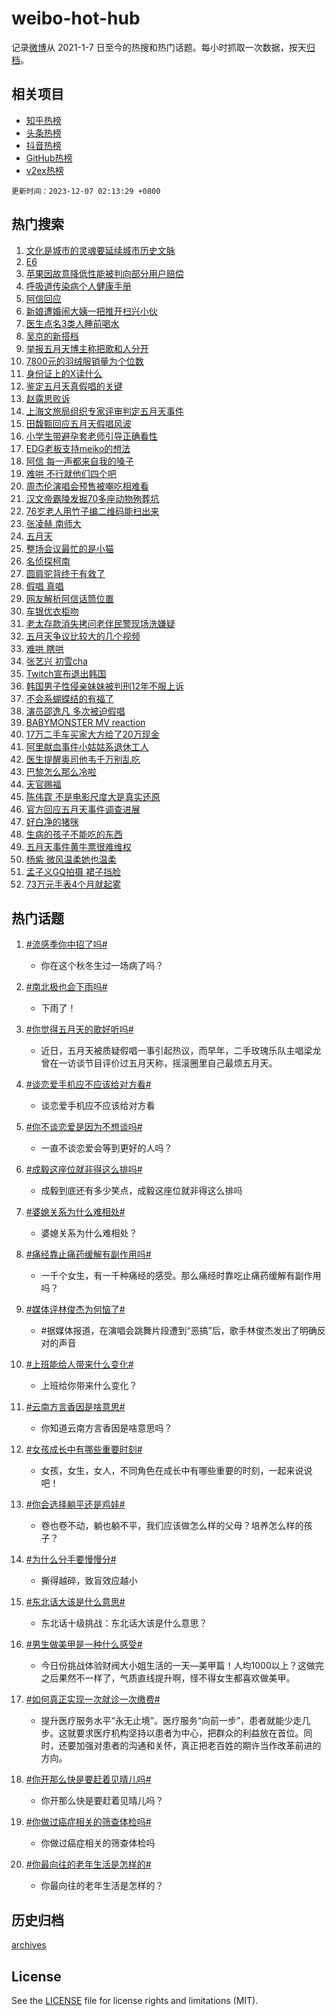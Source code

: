 # weibo-hot-hub

记录[微博](https://www.weibo.com)从 2021-1-7 日至今的热搜和热门话题。每小时抓取一次数据，按天[归档](archives)。

## 相关项目

- [知乎热榜](https://github.com/lonnyzhang423/zhihu-hot-hub)
- [头条热榜](https://github.com/lonnyzhang423/toutiao-hot-hub)
- [抖音热榜](https://github.com/lonnyzhang423/douyin-hot-hub)
- [GitHub热榜](https://github.com/lonnyzhang423/github-hot-hub)
- [v2ex热榜](https://github.com/lonnyzhang423/v2ex-hot-hub)


`更新时间：2023-12-07 02:13:29 +0800`

## 热门搜索

1. [文化是城市的灵魂要延续城市历史文脉](https://m.weibo.cn/search?containerid=100103type%3D1%26t%3D10%26q%3D%23%E6%96%87%E5%8C%96%E6%98%AF%E5%9F%8E%E5%B8%82%E7%9A%84%E7%81%B5%E9%AD%82%E8%A6%81%E5%BB%B6%E7%BB%AD%E5%9F%8E%E5%B8%82%E5%8E%86%E5%8F%B2%E6%96%87%E8%84%89%23&stream_entry_id=51&isnewpage=1&extparam=seat%3D1%26q%3D%2523%25E6%2596%2587%25E5%258C%2596%25E6%2598%25AF%25E5%259F%258E%25E5%25B8%2582%25E7%259A%2584%25E7%2581%25B5%25E9%25AD%2582%25E8%25A6%2581%25E5%25BB%25B6%25E7%25BB%25AD%25E5%259F%258E%25E5%25B8%2582%25E5%258E%2586%25E5%258F%25B2%25E6%2596%2587%25E8%2584%2589%2523%26cate%3D10103%26stream_entry_id%3D51%26dgr%3D0%26filter_type%3Drealtimehot%26pos%3D0%26c_type%3D51%26display_time%3D1701886408%26pre_seqid%3D170188640829207367145)
1. [E6](https://m.weibo.cn/search?containerid=100103type%3D1%26t%3D10%26q%3DE6&stream_entry_id=31&isnewpage=1&extparam=seat%3D1%26cate%3D5001%26stream_entry_id%3D31%26pos%3D0%26lcate%3D5001%26band_rank%3D1%26q%3DE6%26flag%3D16%26dgr%3D0%26filter_type%3Drealtimehot%26realpos%3D1%26c_type%3D31%26display_time%3D1701886408%26pre_seqid%3D170188640829207367145)
1. [苹果因故意降低性能被判向部分用户赔偿](https://m.weibo.cn/search?containerid=100103type%3D1%26t%3D10%26q%3D%23%E8%8B%B9%E6%9E%9C%E5%9B%A0%E6%95%85%E6%84%8F%E9%99%8D%E4%BD%8E%E6%80%A7%E8%83%BD%E8%A2%AB%E5%88%A4%E5%90%91%E9%83%A8%E5%88%86%E7%94%A8%E6%88%B7%E8%B5%94%E5%81%BF%23&stream_entry_id=31&isnewpage=1&extparam=seat%3D1%26cate%3D5001%26stream_entry_id%3D31%26pos%3D1%26lcate%3D5001%26band_rank%3D2%26q%3D%2523%25E8%258B%25B9%25E6%259E%259C%25E5%259B%25A0%25E6%2595%2585%25E6%2584%258F%25E9%2599%258D%25E4%25BD%258E%25E6%2580%25A7%25E8%2583%25BD%25E8%25A2%25AB%25E5%2588%25A4%25E5%2590%2591%25E9%2583%25A8%25E5%2588%2586%25E7%2594%25A8%25E6%2588%25B7%25E8%25B5%2594%25E5%2581%25BF%2523%26flag%3D2%26dgr%3D0%26filter_type%3Drealtimehot%26realpos%3D2%26c_type%3D31%26display_time%3D1701886408%26pre_seqid%3D170188640829207367145)
1. [呼吸道传染病个人健康手册](https://m.weibo.cn/search?containerid=100103type%3D1%26t%3D10%26q%3D%23%E5%91%BC%E5%90%B8%E9%81%93%E4%BC%A0%E6%9F%93%E7%97%85%E4%B8%AA%E4%BA%BA%E5%81%A5%E5%BA%B7%E6%89%8B%E5%86%8C%23&stream_entry_id=31&isnewpage=1&extparam=seat%3D1%26cate%3D5001%26stream_entry_id%3D31%26pos%3D2%26lcate%3D5001%26band_rank%3D3%26q%3D%2523%25E5%2591%25BC%25E5%2590%25B8%25E9%2581%2593%25E4%25BC%25A0%25E6%259F%2593%25E7%2597%2585%25E4%25B8%25AA%25E4%25BA%25BA%25E5%2581%25A5%25E5%25BA%25B7%25E6%2589%258B%25E5%2586%258C%2523%26flag%3D0%26dgr%3D0%26filter_type%3Drealtimehot%26realpos%3D3%26c_type%3D31%26display_time%3D1701886408%26pre_seqid%3D170188640829207367145)
1. [阿信回应](https://m.weibo.cn/search?containerid=100103type%3D1%26t%3D10%26q%3D%E9%98%BF%E4%BF%A1%E5%9B%9E%E5%BA%94&stream_entry_id=31&isnewpage=1&extparam=seat%3D1%26cate%3D5001%26stream_entry_id%3D31%26pos%3D3%26lcate%3D5001%26band_rank%3D4%26q%3D%25E9%2598%25BF%25E4%25BF%25A1%25E5%259B%259E%25E5%25BA%2594%26flag%3D16%26dgr%3D0%26filter_type%3Drealtimehot%26realpos%3D4%26c_type%3D31%26display_time%3D1701886408%26pre_seqid%3D170188640829207367145)
1. [新娘遭婚闹大姨一把推开扫兴小伙](https://m.weibo.cn/search?containerid=100103type%3D1%26t%3D10%26q%3D%23%E6%96%B0%E5%A8%98%E9%81%AD%E5%A9%9A%E9%97%B9%E5%A4%A7%E5%A7%A8%E4%B8%80%E6%8A%8A%E6%8E%A8%E5%BC%80%E6%89%AB%E5%85%B4%E5%B0%8F%E4%BC%99%23&stream_entry_id=31&isnewpage=1&extparam=seat%3D1%26cate%3D5001%26stream_entry_id%3D31%26pos%3D4%26lcate%3D5001%26band_rank%3D5%26q%3D%2523%25E6%2596%25B0%25E5%25A8%2598%25E9%2581%25AD%25E5%25A9%259A%25E9%2597%25B9%25E5%25A4%25A7%25E5%25A7%25A8%25E4%25B8%2580%25E6%258A%258A%25E6%258E%25A8%25E5%25BC%2580%25E6%2589%25AB%25E5%2585%25B4%25E5%25B0%258F%25E4%25BC%2599%2523%26flag%3D2%26dgr%3D0%26filter_type%3Drealtimehot%26realpos%3D5%26c_type%3D31%26display_time%3D1701886408%26pre_seqid%3D170188640829207367145)
1. [医生点名3类人睡前喝水](https://m.weibo.cn/search?containerid=100103type%3D1%26t%3D10%26q%3D%23%E5%8C%BB%E7%94%9F%E7%82%B9%E5%90%8D3%E7%B1%BB%E4%BA%BA%E7%9D%A1%E5%89%8D%E5%96%9D%E6%B0%B4%23&stream_entry_id=31&isnewpage=1&extparam=seat%3D1%26cate%3D5001%26stream_entry_id%3D31%26pos%3D5%26lcate%3D5001%26band_rank%3D6%26q%3D%2523%25E5%258C%25BB%25E7%2594%259F%25E7%2582%25B9%25E5%2590%258D3%25E7%25B1%25BB%25E4%25BA%25BA%25E7%259D%25A1%25E5%2589%258D%25E5%2596%259D%25E6%25B0%25B4%2523%26flag%3D2%26dgr%3D0%26filter_type%3Drealtimehot%26realpos%3D6%26c_type%3D31%26display_time%3D1701886408%26pre_seqid%3D170188640829207367145)
1. [吴京的新搭档](https://m.weibo.cn/search?containerid=100103type%3D1%26t%3D10%26q%3D%23%E5%90%B4%E4%BA%AC%E7%9A%84%E6%96%B0%E6%90%AD%E6%A1%A3%23&stream_entry_id=31&isnewpage=1&extparam=seat%3D1%26cate%3D5001%26stream_entry_id%3D31%26lcate%3D5001%26pos%3D6%26filter_type%3Drealtimehot%26topic_ad%3D1%26q%3D%2523%25E5%2590%25B4%25E4%25BA%25AC%25E7%259A%2584%25E6%2596%25B0%25E6%2590%25AD%25E6%25A1%25A3%2523%26adid%3D213522%26dgr%3D0%26is_ad_pos%3D1%26band_rank%3D7%26c_type%3D31%26display_time%3D1701886408%26pre_seqid%3D170188640829207367145)
1. [举报五月天博主称把歌和人分开](https://m.weibo.cn/search?containerid=100103type%3D1%26t%3D10%26q%3D%23%E4%B8%BE%E6%8A%A5%E4%BA%94%E6%9C%88%E5%A4%A9%E5%8D%9A%E4%B8%BB%E7%A7%B0%E6%8A%8A%E6%AD%8C%E5%92%8C%E4%BA%BA%E5%88%86%E5%BC%80%23&stream_entry_id=31&isnewpage=1&extparam=seat%3D1%26cate%3D5001%26stream_entry_id%3D31%26pos%3D7%26lcate%3D5001%26band_rank%3D7%26q%3D%2523%25E4%25B8%25BE%25E6%258A%25A5%25E4%25BA%2594%25E6%259C%2588%25E5%25A4%25A9%25E5%258D%259A%25E4%25B8%25BB%25E7%25A7%25B0%25E6%258A%258A%25E6%25AD%258C%25E5%2592%258C%25E4%25BA%25BA%25E5%2588%2586%25E5%25BC%2580%2523%26flag%3D2%26dgr%3D0%26filter_type%3Drealtimehot%26realpos%3D7%26c_type%3D31%26display_time%3D1701886408%26pre_seqid%3D170188640829207367145)
1. [7800元的羽绒服销量为个位数](https://m.weibo.cn/search?containerid=100103type%3D1%26t%3D10%26q%3D%237800%E5%85%83%E7%9A%84%E7%BE%BD%E7%BB%92%E6%9C%8D%E9%94%80%E9%87%8F%E4%B8%BA%E4%B8%AA%E4%BD%8D%E6%95%B0%23&stream_entry_id=31&isnewpage=1&extparam=seat%3D1%26cate%3D5001%26stream_entry_id%3D31%26pos%3D8%26lcate%3D5001%26band_rank%3D8%26q%3D%25237800%25E5%2585%2583%25E7%259A%2584%25E7%25BE%25BD%25E7%25BB%2592%25E6%259C%258D%25E9%2594%2580%25E9%2587%258F%25E4%25B8%25BA%25E4%25B8%25AA%25E4%25BD%258D%25E6%2595%25B0%2523%26flag%3D2%26dgr%3D0%26filter_type%3Drealtimehot%26realpos%3D8%26c_type%3D31%26display_time%3D1701886408%26pre_seqid%3D170188640829207367145)
1. [身份证上的X读什么](https://m.weibo.cn/search?containerid=100103type%3D1%26t%3D10%26q%3D%23%E8%BA%AB%E4%BB%BD%E8%AF%81%E4%B8%8A%E7%9A%84X%E8%AF%BB%E4%BB%80%E4%B9%88%23&stream_entry_id=31&isnewpage=1&extparam=seat%3D1%26cate%3D5001%26stream_entry_id%3D31%26pos%3D9%26lcate%3D5001%26band_rank%3D9%26q%3D%2523%25E8%25BA%25AB%25E4%25BB%25BD%25E8%25AF%2581%25E4%25B8%258A%25E7%259A%2584X%25E8%25AF%25BB%25E4%25BB%2580%25E4%25B9%2588%2523%26flag%3D0%26dgr%3D0%26filter_type%3Drealtimehot%26realpos%3D9%26c_type%3D31%26display_time%3D1701886408%26pre_seqid%3D170188640829207367145)
1. [鉴定五月天真假唱的关键](https://m.weibo.cn/search?containerid=100103type%3D1%26t%3D10%26q%3D%23%E9%89%B4%E5%AE%9A%E4%BA%94%E6%9C%88%E5%A4%A9%E7%9C%9F%E5%81%87%E5%94%B1%E7%9A%84%E5%85%B3%E9%94%AE%23&stream_entry_id=31&isnewpage=1&extparam=seat%3D1%26cate%3D5001%26stream_entry_id%3D31%26pos%3D10%26lcate%3D5001%26band_rank%3D10%26q%3D%2523%25E9%2589%25B4%25E5%25AE%259A%25E4%25BA%2594%25E6%259C%2588%25E5%25A4%25A9%25E7%259C%259F%25E5%2581%2587%25E5%2594%25B1%25E7%259A%2584%25E5%2585%25B3%25E9%2594%25AE%2523%26flag%3D2%26dgr%3D0%26filter_type%3Drealtimehot%26realpos%3D10%26c_type%3D31%26display_time%3D1701886408%26pre_seqid%3D170188640829207367145)
1. [赵露思败诉](https://m.weibo.cn/search?containerid=100103type%3D1%26t%3D10%26q%3D%23%E8%B5%B5%E9%9C%B2%E6%80%9D%E8%B4%A5%E8%AF%89%23&stream_entry_id=31&isnewpage=1&extparam=seat%3D1%26cate%3D5001%26stream_entry_id%3D31%26pos%3D11%26lcate%3D5001%26band_rank%3D11%26q%3D%2523%25E8%25B5%25B5%25E9%259C%25B2%25E6%2580%259D%25E8%25B4%25A5%25E8%25AF%2589%2523%26flag%3D2%26dgr%3D0%26filter_type%3Drealtimehot%26realpos%3D11%26c_type%3D31%26display_time%3D1701886408%26pre_seqid%3D170188640829207367145)
1. [上海文旅局组织专家评审判定五月天事件](https://m.weibo.cn/search?containerid=100103type%3D1%26t%3D10%26q%3D%23%E4%B8%8A%E6%B5%B7%E6%96%87%E6%97%85%E5%B1%80%E7%BB%84%E7%BB%87%E4%B8%93%E5%AE%B6%E8%AF%84%E5%AE%A1%E5%88%A4%E5%AE%9A%E4%BA%94%E6%9C%88%E5%A4%A9%E4%BA%8B%E4%BB%B6%23&stream_entry_id=31&isnewpage=1&extparam=seat%3D1%26cate%3D5001%26stream_entry_id%3D31%26pos%3D12%26lcate%3D5001%26band_rank%3D12%26q%3D%2523%25E4%25B8%258A%25E6%25B5%25B7%25E6%2596%2587%25E6%2597%2585%25E5%25B1%2580%25E7%25BB%2584%25E7%25BB%2587%25E4%25B8%2593%25E5%25AE%25B6%25E8%25AF%2584%25E5%25AE%25A1%25E5%2588%25A4%25E5%25AE%259A%25E4%25BA%2594%25E6%259C%2588%25E5%25A4%25A9%25E4%25BA%258B%25E4%25BB%25B6%2523%26flag%3D0%26dgr%3D0%26filter_type%3Drealtimehot%26realpos%3D12%26c_type%3D31%26display_time%3D1701886408%26pre_seqid%3D170188640829207367145)
1. [田馥甄回应五月天假唱风波](https://m.weibo.cn/search?containerid=100103type%3D1%26t%3D10%26q%3D%23%E7%94%B0%E9%A6%A5%E7%94%84%E5%9B%9E%E5%BA%94%E4%BA%94%E6%9C%88%E5%A4%A9%E5%81%87%E5%94%B1%E9%A3%8E%E6%B3%A2%23&stream_entry_id=31&isnewpage=1&extparam=seat%3D1%26cate%3D5001%26stream_entry_id%3D31%26pos%3D13%26lcate%3D5001%26band_rank%3D13%26q%3D%2523%25E7%2594%25B0%25E9%25A6%25A5%25E7%2594%2584%25E5%259B%259E%25E5%25BA%2594%25E4%25BA%2594%25E6%259C%2588%25E5%25A4%25A9%25E5%2581%2587%25E5%2594%25B1%25E9%25A3%258E%25E6%25B3%25A2%2523%26flag%3D2%26dgr%3D0%26filter_type%3Drealtimehot%26realpos%3D13%26c_type%3D31%26display_time%3D1701886408%26pre_seqid%3D170188640829207367145)
1. [小学生带避孕套老师引导正确看性](https://m.weibo.cn/search?containerid=100103type%3D1%26t%3D10%26q%3D%23%E5%B0%8F%E5%AD%A6%E7%94%9F%E5%B8%A6%E9%81%BF%E5%AD%95%E5%A5%97%E8%80%81%E5%B8%88%E5%BC%95%E5%AF%BC%E6%AD%A3%E7%A1%AE%E7%9C%8B%E6%80%A7%23&stream_entry_id=31&isnewpage=1&extparam=seat%3D1%26cate%3D5001%26stream_entry_id%3D31%26pos%3D14%26lcate%3D5001%26band_rank%3D14%26q%3D%2523%25E5%25B0%258F%25E5%25AD%25A6%25E7%2594%259F%25E5%25B8%25A6%25E9%2581%25BF%25E5%25AD%2595%25E5%25A5%2597%25E8%2580%2581%25E5%25B8%2588%25E5%25BC%2595%25E5%25AF%25BC%25E6%25AD%25A3%25E7%25A1%25AE%25E7%259C%258B%25E6%2580%25A7%2523%26flag%3D2%26dgr%3D0%26filter_type%3Drealtimehot%26realpos%3D14%26c_type%3D31%26display_time%3D1701886408%26pre_seqid%3D170188640829207367145)
1. [EDG老板支持meiko的想法](https://m.weibo.cn/search?containerid=100103type%3D1%26t%3D10%26q%3D%23EDG%E8%80%81%E6%9D%BF%E6%94%AF%E6%8C%81meiko%E7%9A%84%E6%83%B3%E6%B3%95%23&stream_entry_id=31&isnewpage=1&extparam=seat%3D1%26cate%3D5001%26stream_entry_id%3D31%26pos%3D15%26lcate%3D5001%26band_rank%3D15%26q%3D%2523EDG%25E8%2580%2581%25E6%259D%25BF%25E6%2594%25AF%25E6%258C%2581meiko%25E7%259A%2584%25E6%2583%25B3%25E6%25B3%2595%2523%26flag%3D0%26dgr%3D0%26filter_type%3Drealtimehot%26realpos%3D15%26c_type%3D31%26display_time%3D1701886408%26pre_seqid%3D170188640829207367145)
1. [阿信 每一声都来自我的嗓子](https://m.weibo.cn/search?containerid=100103type%3D1%26t%3D10%26q%3D%E9%98%BF%E4%BF%A1+%E6%AF%8F%E4%B8%80%E5%A3%B0%E9%83%BD%E6%9D%A5%E8%87%AA%E6%88%91%E7%9A%84%E5%97%93%E5%AD%90&stream_entry_id=31&isnewpage=1&extparam=seat%3D1%26cate%3D5001%26stream_entry_id%3D31%26pos%3D16%26lcate%3D5001%26band_rank%3D16%26q%3D%25E9%2598%25BF%25E4%25BF%25A1%2520%25E6%25AF%258F%25E4%25B8%2580%25E5%25A3%25B0%25E9%2583%25BD%25E6%259D%25A5%25E8%2587%25AA%25E6%2588%2591%25E7%259A%2584%25E5%2597%2593%25E5%25AD%2590%26flag%3D0%26dgr%3D0%26filter_type%3Drealtimehot%26realpos%3D16%26c_type%3D31%26display_time%3D1701886408%26pre_seqid%3D170188640829207367145)
1. [难哄 不行就他们四个吧](https://m.weibo.cn/search?containerid=100103type%3D1%26t%3D10%26q%3D%E9%9A%BE%E5%93%84+%E4%B8%8D%E8%A1%8C%E5%B0%B1%E4%BB%96%E4%BB%AC%E5%9B%9B%E4%B8%AA%E5%90%A7&stream_entry_id=31&isnewpage=1&extparam=seat%3D1%26cate%3D5001%26stream_entry_id%3D31%26pos%3D17%26lcate%3D5001%26band_rank%3D17%26q%3D%25E9%259A%25BE%25E5%2593%2584%2520%25E4%25B8%258D%25E8%25A1%258C%25E5%25B0%25B1%25E4%25BB%2596%25E4%25BB%25AC%25E5%259B%259B%25E4%25B8%25AA%25E5%2590%25A7%26flag%3D2%26dgr%3D0%26filter_type%3Drealtimehot%26realpos%3D17%26c_type%3D31%26display_time%3D1701886408%26pre_seqid%3D170188640829207367145)
1. [周杰伦演唱会预售被嘲吃相难看](https://m.weibo.cn/search?containerid=100103type%3D1%26t%3D10%26q%3D%23%E5%91%A8%E6%9D%B0%E4%BC%A6%E6%BC%94%E5%94%B1%E4%BC%9A%E9%A2%84%E5%94%AE%E8%A2%AB%E5%98%B2%E5%90%83%E7%9B%B8%E9%9A%BE%E7%9C%8B%23&stream_entry_id=31&isnewpage=1&extparam=seat%3D1%26cate%3D5001%26stream_entry_id%3D31%26pos%3D18%26lcate%3D5001%26band_rank%3D18%26q%3D%2523%25E5%2591%25A8%25E6%259D%25B0%25E4%25BC%25A6%25E6%25BC%2594%25E5%2594%25B1%25E4%25BC%259A%25E9%25A2%2584%25E5%2594%25AE%25E8%25A2%25AB%25E5%2598%25B2%25E5%2590%2583%25E7%259B%25B8%25E9%259A%25BE%25E7%259C%258B%2523%26flag%3D2%26dgr%3D0%26filter_type%3Drealtimehot%26realpos%3D18%26c_type%3D31%26display_time%3D1701886408%26pre_seqid%3D170188640829207367145)
1. [汉文帝霸陵发掘70多座动物殉葬坑](https://m.weibo.cn/search?containerid=100103type%3D1%26t%3D10%26q%3D%23%E6%B1%89%E6%96%87%E5%B8%9D%E9%9C%B8%E9%99%B5%E5%8F%91%E6%8E%9870%E5%A4%9A%E5%BA%A7%E5%8A%A8%E7%89%A9%E6%AE%89%E8%91%AC%E5%9D%91%23&stream_entry_id=31&isnewpage=1&extparam=seat%3D1%26cate%3D5001%26stream_entry_id%3D31%26pos%3D19%26lcate%3D5001%26band_rank%3D19%26q%3D%2523%25E6%25B1%2589%25E6%2596%2587%25E5%25B8%259D%25E9%259C%25B8%25E9%2599%25B5%25E5%258F%2591%25E6%258E%259870%25E5%25A4%259A%25E5%25BA%25A7%25E5%258A%25A8%25E7%2589%25A9%25E6%25AE%2589%25E8%2591%25AC%25E5%259D%2591%2523%26flag%3D32768%26dgr%3D0%26filter_type%3Drealtimehot%26realpos%3D19%26c_type%3D31%26display_time%3D1701886408%26pre_seqid%3D170188640829207367145)
1. [76岁老人用竹子编二维码能扫出来](https://m.weibo.cn/search?containerid=100103type%3D1%26t%3D10%26q%3D%2376%E5%B2%81%E8%80%81%E4%BA%BA%E7%94%A8%E7%AB%B9%E5%AD%90%E7%BC%96%E4%BA%8C%E7%BB%B4%E7%A0%81%E8%83%BD%E6%89%AB%E5%87%BA%E6%9D%A5%23&stream_entry_id=31&isnewpage=1&extparam=seat%3D1%26cate%3D5001%26stream_entry_id%3D31%26pos%3D20%26lcate%3D5001%26band_rank%3D20%26q%3D%252376%25E5%25B2%2581%25E8%2580%2581%25E4%25BA%25BA%25E7%2594%25A8%25E7%25AB%25B9%25E5%25AD%2590%25E7%25BC%2596%25E4%25BA%258C%25E7%25BB%25B4%25E7%25A0%2581%25E8%2583%25BD%25E6%2589%25AB%25E5%2587%25BA%25E6%259D%25A5%2523%26flag%3D32768%26dgr%3D0%26filter_type%3Drealtimehot%26realpos%3D20%26c_type%3D31%26display_time%3D1701886408%26pre_seqid%3D170188640829207367145)
1. [张凌赫 南师大](https://m.weibo.cn/search?containerid=100103type%3D1%26t%3D10%26q%3D%E5%BC%A0%E5%87%8C%E8%B5%AB+%E5%8D%97%E5%B8%88%E5%A4%A7&stream_entry_id=31&isnewpage=1&extparam=seat%3D1%26cate%3D5001%26stream_entry_id%3D31%26pos%3D21%26lcate%3D5001%26band_rank%3D21%26q%3D%25E5%25BC%25A0%25E5%2587%258C%25E8%25B5%25AB%2520%25E5%258D%2597%25E5%25B8%2588%25E5%25A4%25A7%26flag%3D2%26dgr%3D0%26filter_type%3Drealtimehot%26realpos%3D21%26c_type%3D31%26display_time%3D1701886408%26pre_seqid%3D170188640829207367145)
1. [五月天](https://m.weibo.cn/search?containerid=100103type%3D1%26t%3D10%26q%3D%E4%BA%94%E6%9C%88%E5%A4%A9&stream_entry_id=31&isnewpage=1&extparam=seat%3D1%26cate%3D5001%26stream_entry_id%3D31%26pos%3D22%26lcate%3D5001%26band_rank%3D22%26q%3D%25E4%25BA%2594%25E6%259C%2588%25E5%25A4%25A9%26flag%3D0%26dgr%3D0%26filter_type%3Drealtimehot%26realpos%3D22%26c_type%3D31%26display_time%3D1701886408%26pre_seqid%3D170188640829207367145)
1. [整场会议最忙的是小猫](https://m.weibo.cn/search?containerid=100103type%3D1%26t%3D10%26q%3D%E6%95%B4%E5%9C%BA%E4%BC%9A%E8%AE%AE%E6%9C%80%E5%BF%99%E7%9A%84%E6%98%AF%E5%B0%8F%E7%8C%AB&stream_entry_id=31&isnewpage=1&extparam=seat%3D1%26cate%3D5001%26stream_entry_id%3D31%26pos%3D23%26lcate%3D5001%26band_rank%3D23%26q%3D%25E6%2595%25B4%25E5%259C%25BA%25E4%25BC%259A%25E8%25AE%25AE%25E6%259C%2580%25E5%25BF%2599%25E7%259A%2584%25E6%2598%25AF%25E5%25B0%258F%25E7%258C%25AB%26flag%3D0%26dgr%3D0%26filter_type%3Drealtimehot%26realpos%3D23%26c_type%3D31%26display_time%3D1701886408%26pre_seqid%3D170188640829207367145)
1. [名侦探柯南](https://m.weibo.cn/search?containerid=100103type%3D1%26t%3D10%26q%3D%E5%90%8D%E4%BE%A6%E6%8E%A2%E6%9F%AF%E5%8D%97&stream_entry_id=31&isnewpage=1&extparam=seat%3D1%26cate%3D5001%26stream_entry_id%3D31%26pos%3D24%26lcate%3D5001%26band_rank%3D24%26q%3D%25E5%2590%258D%25E4%25BE%25A6%25E6%258E%25A2%25E6%259F%25AF%25E5%258D%2597%26flag%3D0%26dgr%3D0%26filter_type%3Drealtimehot%26realpos%3D24%26c_type%3D31%26display_time%3D1701886408%26pre_seqid%3D170188640829207367145)
1. [圆肩驼背终于有救了](https://m.weibo.cn/search?containerid=100103type%3D1%26t%3D10%26q%3D%E5%9C%86%E8%82%A9%E9%A9%BC%E8%83%8C%E7%BB%88%E4%BA%8E%E6%9C%89%E6%95%91%E4%BA%86&stream_entry_id=31&isnewpage=1&extparam=seat%3D1%26cate%3D5001%26stream_entry_id%3D31%26pos%3D25%26lcate%3D5001%26band_rank%3D25%26q%3D%25E5%259C%2586%25E8%2582%25A9%25E9%25A9%25BC%25E8%2583%258C%25E7%25BB%2588%25E4%25BA%258E%25E6%259C%2589%25E6%2595%2591%25E4%25BA%2586%26flag%3D0%26dgr%3D0%26filter_type%3Drealtimehot%26realpos%3D25%26c_type%3D31%26display_time%3D1701886408%26pre_seqid%3D170188640829207367145)
1. [假唱 真唱](https://m.weibo.cn/search?containerid=100103type%3D1%26t%3D10%26q%3D%E5%81%87%E5%94%B1+%E7%9C%9F%E5%94%B1&stream_entry_id=31&isnewpage=1&extparam=seat%3D1%26cate%3D5001%26stream_entry_id%3D31%26pos%3D26%26lcate%3D5001%26band_rank%3D26%26q%3D%25E5%2581%2587%25E5%2594%25B1%2520%25E7%259C%259F%25E5%2594%25B1%26flag%3D0%26dgr%3D0%26filter_type%3Drealtimehot%26realpos%3D26%26c_type%3D31%26display_time%3D1701886408%26pre_seqid%3D170188640829207367145)
1. [网友解析阿信话筒位置](https://m.weibo.cn/search?containerid=100103type%3D1%26t%3D10%26q%3D%E7%BD%91%E5%8F%8B%E8%A7%A3%E6%9E%90%E9%98%BF%E4%BF%A1%E8%AF%9D%E7%AD%92%E4%BD%8D%E7%BD%AE&stream_entry_id=31&isnewpage=1&extparam=seat%3D1%26cate%3D5001%26stream_entry_id%3D31%26pos%3D27%26lcate%3D5001%26band_rank%3D27%26q%3D%25E7%25BD%2591%25E5%258F%258B%25E8%25A7%25A3%25E6%259E%2590%25E9%2598%25BF%25E4%25BF%25A1%25E8%25AF%259D%25E7%25AD%2592%25E4%25BD%258D%25E7%25BD%25AE%26flag%3D0%26dgr%3D0%26filter_type%3Drealtimehot%26realpos%3D27%26c_type%3D31%26display_time%3D1701886408%26pre_seqid%3D170188640829207367145)
1. [车银优衣柜吻](https://m.weibo.cn/search?containerid=100103type%3D1%26t%3D10%26q%3D%23%E8%BD%A6%E9%93%B6%E4%BC%98%E8%A1%A3%E6%9F%9C%E5%90%BB%23&stream_entry_id=31&isnewpage=1&extparam=seat%3D1%26cate%3D5001%26stream_entry_id%3D31%26pos%3D28%26lcate%3D5001%26band_rank%3D28%26q%3D%2523%25E8%25BD%25A6%25E9%2593%25B6%25E4%25BC%2598%25E8%25A1%25A3%25E6%259F%259C%25E5%2590%25BB%2523%26flag%3D0%26dgr%3D0%26filter_type%3Drealtimehot%26realpos%3D28%26c_type%3D31%26display_time%3D1701886408%26pre_seqid%3D170188640829207367145)
1. [老太存款消失拷问老伴民警现场洗嫌疑](https://m.weibo.cn/search?containerid=100103type%3D1%26t%3D10%26q%3D%23%E8%80%81%E5%A4%AA%E5%AD%98%E6%AC%BE%E6%B6%88%E5%A4%B1%E6%8B%B7%E9%97%AE%E8%80%81%E4%BC%B4%E6%B0%91%E8%AD%A6%E7%8E%B0%E5%9C%BA%E6%B4%97%E5%AB%8C%E7%96%91%23&stream_entry_id=31&isnewpage=1&extparam=seat%3D1%26cate%3D5001%26stream_entry_id%3D31%26pos%3D29%26lcate%3D5001%26band_rank%3D29%26q%3D%2523%25E8%2580%2581%25E5%25A4%25AA%25E5%25AD%2598%25E6%25AC%25BE%25E6%25B6%2588%25E5%25A4%25B1%25E6%258B%25B7%25E9%2597%25AE%25E8%2580%2581%25E4%25BC%25B4%25E6%25B0%2591%25E8%25AD%25A6%25E7%258E%25B0%25E5%259C%25BA%25E6%25B4%2597%25E5%25AB%258C%25E7%2596%2591%2523%26flag%3D32768%26dgr%3D0%26filter_type%3Drealtimehot%26realpos%3D29%26c_type%3D31%26display_time%3D1701886408%26pre_seqid%3D170188640829207367145)
1. [五月天争议比较大的几个视频](https://m.weibo.cn/search?containerid=100103type%3D1%26t%3D10%26q%3D%E4%BA%94%E6%9C%88%E5%A4%A9%E4%BA%89%E8%AE%AE%E6%AF%94%E8%BE%83%E5%A4%A7%E7%9A%84%E5%87%A0%E4%B8%AA%E8%A7%86%E9%A2%91&stream_entry_id=31&isnewpage=1&extparam=seat%3D1%26cate%3D5001%26stream_entry_id%3D31%26pos%3D30%26lcate%3D5001%26band_rank%3D30%26q%3D%25E4%25BA%2594%25E6%259C%2588%25E5%25A4%25A9%25E4%25BA%2589%25E8%25AE%25AE%25E6%25AF%2594%25E8%25BE%2583%25E5%25A4%25A7%25E7%259A%2584%25E5%2587%25A0%25E4%25B8%25AA%25E8%25A7%2586%25E9%25A2%2591%26flag%3D0%26dgr%3D0%26filter_type%3Drealtimehot%26realpos%3D30%26c_type%3D31%26display_time%3D1701886408%26pre_seqid%3D170188640829207367145)
1. [难哄 瞎哄](https://m.weibo.cn/search?containerid=100103type%3D1%26t%3D10%26q%3D%E9%9A%BE%E5%93%84+%E7%9E%8E%E5%93%84&stream_entry_id=31&isnewpage=1&extparam=seat%3D1%26cate%3D5001%26stream_entry_id%3D31%26pos%3D31%26lcate%3D5001%26band_rank%3D31%26q%3D%25E9%259A%25BE%25E5%2593%2584%2520%25E7%259E%258E%25E5%2593%2584%26flag%3D0%26dgr%3D0%26filter_type%3Drealtimehot%26realpos%3D31%26c_type%3D31%26display_time%3D1701886408%26pre_seqid%3D170188640829207367145)
1. [张艺兴 初雪cha](https://m.weibo.cn/search?containerid=100103type%3D1%26t%3D10%26q%3D%E5%BC%A0%E8%89%BA%E5%85%B4+%E5%88%9D%E9%9B%AAcha&stream_entry_id=31&isnewpage=1&extparam=seat%3D1%26cate%3D5001%26stream_entry_id%3D31%26pos%3D32%26lcate%3D5001%26band_rank%3D32%26q%3D%25E5%25BC%25A0%25E8%2589%25BA%25E5%2585%25B4%2520%25E5%2588%259D%25E9%259B%25AAcha%26flag%3D0%26dgr%3D0%26filter_type%3Drealtimehot%26realpos%3D32%26c_type%3D31%26display_time%3D1701886408%26pre_seqid%3D170188640829207367145)
1. [Twitch宣布退出韩国](https://m.weibo.cn/search?containerid=100103type%3D1%26t%3D10%26q%3D%23Twitch%E5%AE%A3%E5%B8%83%E9%80%80%E5%87%BA%E9%9F%A9%E5%9B%BD%23&stream_entry_id=31&isnewpage=1&extparam=seat%3D1%26cate%3D5001%26stream_entry_id%3D31%26pos%3D33%26lcate%3D5001%26band_rank%3D33%26q%3D%2523Twitch%25E5%25AE%25A3%25E5%25B8%2583%25E9%2580%2580%25E5%2587%25BA%25E9%259F%25A9%25E5%259B%25BD%2523%26flag%3D0%26dgr%3D0%26filter_type%3Drealtimehot%26realpos%3D33%26c_type%3D31%26display_time%3D1701886408%26pre_seqid%3D170188640829207367145)
1. [韩国男子性侵亲妹妹被判刑12年不服上诉](https://m.weibo.cn/search?containerid=100103type%3D1%26t%3D10%26q%3D%23%E9%9F%A9%E5%9B%BD%E7%94%B7%E5%AD%90%E6%80%A7%E4%BE%B5%E4%BA%B2%E5%A6%B9%E5%A6%B9%E8%A2%AB%E5%88%A4%E5%88%9112%E5%B9%B4%E4%B8%8D%E6%9C%8D%E4%B8%8A%E8%AF%89%23&stream_entry_id=31&isnewpage=1&extparam=seat%3D1%26cate%3D5001%26stream_entry_id%3D31%26pos%3D34%26lcate%3D5001%26band_rank%3D34%26q%3D%2523%25E9%259F%25A9%25E5%259B%25BD%25E7%2594%25B7%25E5%25AD%2590%25E6%2580%25A7%25E4%25BE%25B5%25E4%25BA%25B2%25E5%25A6%25B9%25E5%25A6%25B9%25E8%25A2%25AB%25E5%2588%25A4%25E5%2588%259112%25E5%25B9%25B4%25E4%25B8%258D%25E6%259C%258D%25E4%25B8%258A%25E8%25AF%2589%2523%26flag%3D0%26dgr%3D0%26filter_type%3Drealtimehot%26realpos%3D34%26c_type%3D31%26display_time%3D1701886408%26pre_seqid%3D170188640829207367145)
1. [不会系蝴蝶结的有福了](https://m.weibo.cn/search?containerid=100103type%3D1%26t%3D10%26q%3D%23%E4%B8%8D%E4%BC%9A%E7%B3%BB%E8%9D%B4%E8%9D%B6%E7%BB%93%E7%9A%84%E6%9C%89%E7%A6%8F%E4%BA%86%23&stream_entry_id=31&isnewpage=1&extparam=seat%3D1%26cate%3D5001%26stream_entry_id%3D31%26pos%3D35%26lcate%3D5001%26band_rank%3D35%26q%3D%2523%25E4%25B8%258D%25E4%25BC%259A%25E7%25B3%25BB%25E8%259D%25B4%25E8%259D%25B6%25E7%25BB%2593%25E7%259A%2584%25E6%259C%2589%25E7%25A6%258F%25E4%25BA%2586%2523%26flag%3D0%26dgr%3D0%26filter_type%3Drealtimehot%26realpos%3D35%26c_type%3D31%26display_time%3D1701886408%26pre_seqid%3D170188640829207367145)
1. [演员邵逸凡 多次被迫假唱](https://m.weibo.cn/search?containerid=100103type%3D1%26t%3D10%26q%3D%E6%BC%94%E5%91%98%E9%82%B5%E9%80%B8%E5%87%A1+%E5%A4%9A%E6%AC%A1%E8%A2%AB%E8%BF%AB%E5%81%87%E5%94%B1&stream_entry_id=31&isnewpage=1&extparam=seat%3D1%26cate%3D5001%26stream_entry_id%3D31%26pos%3D36%26lcate%3D5001%26band_rank%3D36%26q%3D%25E6%25BC%2594%25E5%2591%2598%25E9%2582%25B5%25E9%2580%25B8%25E5%2587%25A1%2520%25E5%25A4%259A%25E6%25AC%25A1%25E8%25A2%25AB%25E8%25BF%25AB%25E5%2581%2587%25E5%2594%25B1%26flag%3D0%26dgr%3D0%26filter_type%3Drealtimehot%26realpos%3D36%26c_type%3D31%26display_time%3D1701886408%26pre_seqid%3D170188640829207367145)
1. [BABYMONSTER MV reaction](https://m.weibo.cn/search?containerid=100103type%3D1%26t%3D10%26q%3DBABYMONSTER+MV+reaction&stream_entry_id=31&isnewpage=1&extparam=seat%3D1%26cate%3D5001%26stream_entry_id%3D31%26pos%3D37%26lcate%3D5001%26band_rank%3D37%26q%3DBABYMONSTER%2520MV%2520reaction%26flag%3D1%26dgr%3D0%26filter_type%3Drealtimehot%26realpos%3D37%26c_type%3D31%26display_time%3D1701886408%26pre_seqid%3D170188640829207367145)
1. [17万二手车买家大方给了20万现金](https://m.weibo.cn/search?containerid=100103type%3D1%26t%3D10%26q%3D%2317%E4%B8%87%E4%BA%8C%E6%89%8B%E8%BD%A6%E4%B9%B0%E5%AE%B6%E5%A4%A7%E6%96%B9%E7%BB%99%E4%BA%8620%E4%B8%87%E7%8E%B0%E9%87%91%23&stream_entry_id=31&isnewpage=1&extparam=seat%3D1%26cate%3D5001%26stream_entry_id%3D31%26pos%3D38%26lcate%3D5001%26band_rank%3D38%26q%3D%252317%25E4%25B8%2587%25E4%25BA%258C%25E6%2589%258B%25E8%25BD%25A6%25E4%25B9%25B0%25E5%25AE%25B6%25E5%25A4%25A7%25E6%2596%25B9%25E7%25BB%2599%25E4%25BA%258620%25E4%25B8%2587%25E7%258E%25B0%25E9%2587%2591%2523%26flag%3D0%26dgr%3D0%26filter_type%3Drealtimehot%26realpos%3D38%26c_type%3D31%26display_time%3D1701886408%26pre_seqid%3D170188640829207367145)
1. [阿里献血事件小姑姑系退休工人](https://m.weibo.cn/search?containerid=100103type%3D1%26t%3D10%26q%3D%23%E9%98%BF%E9%87%8C%E7%8C%AE%E8%A1%80%E4%BA%8B%E4%BB%B6%E5%B0%8F%E5%A7%91%E5%A7%91%E7%B3%BB%E9%80%80%E4%BC%91%E5%B7%A5%E4%BA%BA%23&stream_entry_id=31&isnewpage=1&extparam=seat%3D1%26cate%3D5001%26stream_entry_id%3D31%26pos%3D39%26lcate%3D5001%26band_rank%3D39%26q%3D%2523%25E9%2598%25BF%25E9%2587%258C%25E7%258C%25AE%25E8%25A1%2580%25E4%25BA%258B%25E4%25BB%25B6%25E5%25B0%258F%25E5%25A7%2591%25E5%25A7%2591%25E7%25B3%25BB%25E9%2580%2580%25E4%25BC%2591%25E5%25B7%25A5%25E4%25BA%25BA%2523%26flag%3D0%26dgr%3D0%26filter_type%3Drealtimehot%26realpos%3D39%26c_type%3D31%26display_time%3D1701886408%26pre_seqid%3D170188640829207367145)
1. [医生提醒奥司他韦千万别乱吃](https://m.weibo.cn/search?containerid=100103type%3D1%26t%3D10%26q%3D%23%E5%8C%BB%E7%94%9F%E6%8F%90%E9%86%92%E5%A5%A5%E5%8F%B8%E4%BB%96%E9%9F%A6%E5%8D%83%E4%B8%87%E5%88%AB%E4%B9%B1%E5%90%83%23&stream_entry_id=31&isnewpage=1&extparam=seat%3D1%26cate%3D5001%26stream_entry_id%3D31%26pos%3D40%26lcate%3D5001%26band_rank%3D40%26q%3D%2523%25E5%258C%25BB%25E7%2594%259F%25E6%258F%2590%25E9%2586%2592%25E5%25A5%25A5%25E5%258F%25B8%25E4%25BB%2596%25E9%259F%25A6%25E5%258D%2583%25E4%25B8%2587%25E5%2588%25AB%25E4%25B9%25B1%25E5%2590%2583%2523%26flag%3D0%26dgr%3D0%26filter_type%3Drealtimehot%26realpos%3D40%26c_type%3D31%26display_time%3D1701886408%26pre_seqid%3D170188640829207367145)
1. [巴黎怎么那么冷啦](https://m.weibo.cn/search?containerid=100103type%3D1%26t%3D10%26q%3D%E5%B7%B4%E9%BB%8E%E6%80%8E%E4%B9%88%E9%82%A3%E4%B9%88%E5%86%B7%E5%95%A6&stream_entry_id=31&isnewpage=1&extparam=seat%3D1%26cate%3D5001%26stream_entry_id%3D31%26pos%3D41%26lcate%3D5001%26band_rank%3D41%26q%3D%25E5%25B7%25B4%25E9%25BB%258E%25E6%2580%258E%25E4%25B9%2588%25E9%2582%25A3%25E4%25B9%2588%25E5%2586%25B7%25E5%2595%25A6%26flag%3D0%26dgr%3D0%26filter_type%3Drealtimehot%26realpos%3D41%26c_type%3D31%26display_time%3D1701886408%26pre_seqid%3D170188640829207367145)
1. [天官赐福](https://m.weibo.cn/search?containerid=100103type%3D1%26t%3D10%26q%3D%E5%A4%A9%E5%AE%98%E8%B5%90%E7%A6%8F&stream_entry_id=31&isnewpage=1&extparam=seat%3D1%26cate%3D5001%26stream_entry_id%3D31%26pos%3D42%26lcate%3D5001%26band_rank%3D42%26q%3D%25E5%25A4%25A9%25E5%25AE%2598%25E8%25B5%2590%25E7%25A6%258F%26flag%3D0%26dgr%3D0%26filter_type%3Drealtimehot%26realpos%3D42%26c_type%3D31%26display_time%3D1701886408%26pre_seqid%3D170188640829207367145)
1. [陈伟霆 不是电影尺度大是真实还原](https://m.weibo.cn/search?containerid=100103type%3D1%26t%3D10%26q%3D%E9%99%88%E4%BC%9F%E9%9C%86+%E4%B8%8D%E6%98%AF%E7%94%B5%E5%BD%B1%E5%B0%BA%E5%BA%A6%E5%A4%A7%E6%98%AF%E7%9C%9F%E5%AE%9E%E8%BF%98%E5%8E%9F&stream_entry_id=31&isnewpage=1&extparam=seat%3D1%26cate%3D5001%26stream_entry_id%3D31%26pos%3D43%26lcate%3D5001%26band_rank%3D43%26q%3D%25E9%2599%2588%25E4%25BC%259F%25E9%259C%2586%2520%25E4%25B8%258D%25E6%2598%25AF%25E7%2594%25B5%25E5%25BD%25B1%25E5%25B0%25BA%25E5%25BA%25A6%25E5%25A4%25A7%25E6%2598%25AF%25E7%259C%259F%25E5%25AE%259E%25E8%25BF%2598%25E5%258E%259F%26flag%3D0%26dgr%3D0%26filter_type%3Drealtimehot%26realpos%3D43%26c_type%3D31%26display_time%3D1701886408%26pre_seqid%3D170188640829207367145)
1. [官方回应五月天事件调查进展](https://m.weibo.cn/search?containerid=100103type%3D1%26t%3D10%26q%3D%23%E5%AE%98%E6%96%B9%E5%9B%9E%E5%BA%94%E4%BA%94%E6%9C%88%E5%A4%A9%E4%BA%8B%E4%BB%B6%E8%B0%83%E6%9F%A5%E8%BF%9B%E5%B1%95%23&stream_entry_id=31&isnewpage=1&extparam=seat%3D1%26cate%3D5001%26stream_entry_id%3D31%26pos%3D44%26lcate%3D5001%26band_rank%3D44%26q%3D%2523%25E5%25AE%2598%25E6%2596%25B9%25E5%259B%259E%25E5%25BA%2594%25E4%25BA%2594%25E6%259C%2588%25E5%25A4%25A9%25E4%25BA%258B%25E4%25BB%25B6%25E8%25B0%2583%25E6%259F%25A5%25E8%25BF%259B%25E5%25B1%2595%2523%26flag%3D0%26dgr%3D0%26filter_type%3Drealtimehot%26realpos%3D44%26c_type%3D31%26display_time%3D1701886408%26pre_seqid%3D170188640829207367145)
1. [好白净的猪咪](https://m.weibo.cn/search?containerid=100103type%3D1%26t%3D10%26q%3D%23%E5%A5%BD%E7%99%BD%E5%87%80%E7%9A%84%E7%8C%AA%E5%92%AA%23&stream_entry_id=31&isnewpage=1&extparam=seat%3D1%26cate%3D5001%26stream_entry_id%3D31%26pos%3D45%26lcate%3D5001%26band_rank%3D45%26q%3D%2523%25E5%25A5%25BD%25E7%2599%25BD%25E5%2587%2580%25E7%259A%2584%25E7%258C%25AA%25E5%2592%25AA%2523%26flag%3D0%26dgr%3D0%26filter_type%3Drealtimehot%26realpos%3D45%26c_type%3D31%26display_time%3D1701886408%26pre_seqid%3D170188640829207367145)
1. [生病的孩子不能吃的东西](https://m.weibo.cn/search?containerid=100103type%3D1%26t%3D10%26q%3D%E7%94%9F%E7%97%85%E7%9A%84%E5%AD%A9%E5%AD%90%E4%B8%8D%E8%83%BD%E5%90%83%E7%9A%84%E4%B8%9C%E8%A5%BF&stream_entry_id=31&isnewpage=1&extparam=seat%3D1%26cate%3D5001%26stream_entry_id%3D31%26pos%3D46%26lcate%3D5001%26band_rank%3D46%26q%3D%25E7%2594%259F%25E7%2597%2585%25E7%259A%2584%25E5%25AD%25A9%25E5%25AD%2590%25E4%25B8%258D%25E8%2583%25BD%25E5%2590%2583%25E7%259A%2584%25E4%25B8%259C%25E8%25A5%25BF%26flag%3D0%26dgr%3D0%26filter_type%3Drealtimehot%26realpos%3D46%26c_type%3D31%26display_time%3D1701886408%26pre_seqid%3D170188640829207367145)
1. [五月天事件黄牛票很难维权](https://m.weibo.cn/search?containerid=100103type%3D1%26t%3D10%26q%3D%23%E4%BA%94%E6%9C%88%E5%A4%A9%E4%BA%8B%E4%BB%B6%E9%BB%84%E7%89%9B%E7%A5%A8%E5%BE%88%E9%9A%BE%E7%BB%B4%E6%9D%83%23&stream_entry_id=31&isnewpage=1&extparam=seat%3D1%26cate%3D5001%26stream_entry_id%3D31%26pos%3D47%26lcate%3D5001%26band_rank%3D47%26q%3D%2523%25E4%25BA%2594%25E6%259C%2588%25E5%25A4%25A9%25E4%25BA%258B%25E4%25BB%25B6%25E9%25BB%2584%25E7%2589%259B%25E7%25A5%25A8%25E5%25BE%2588%25E9%259A%25BE%25E7%25BB%25B4%25E6%259D%2583%2523%26flag%3D0%26dgr%3D0%26filter_type%3Drealtimehot%26realpos%3D47%26c_type%3D31%26display_time%3D1701886408%26pre_seqid%3D170188640829207367145)
1. [杨紫 微风温柔她也温柔](https://m.weibo.cn/search?containerid=100103type%3D1%26t%3D10%26q%3D%E6%9D%A8%E7%B4%AB+%E5%BE%AE%E9%A3%8E%E6%B8%A9%E6%9F%94%E5%A5%B9%E4%B9%9F%E6%B8%A9%E6%9F%94&stream_entry_id=31&isnewpage=1&extparam=seat%3D1%26cate%3D5001%26stream_entry_id%3D31%26pos%3D48%26lcate%3D5001%26band_rank%3D48%26q%3D%25E6%259D%25A8%25E7%25B4%25AB%2520%25E5%25BE%25AE%25E9%25A3%258E%25E6%25B8%25A9%25E6%259F%2594%25E5%25A5%25B9%25E4%25B9%259F%25E6%25B8%25A9%25E6%259F%2594%26flag%3D0%26dgr%3D0%26filter_type%3Drealtimehot%26realpos%3D48%26c_type%3D31%26display_time%3D1701886408%26pre_seqid%3D170188640829207367145)
1. [孟子义GQ拍摄 裙子挡脸](https://m.weibo.cn/search?containerid=100103type%3D1%26t%3D10%26q%3D%E5%AD%9F%E5%AD%90%E4%B9%89GQ%E6%8B%8D%E6%91%84+%E8%A3%99%E5%AD%90%E6%8C%A1%E8%84%B8&stream_entry_id=31&isnewpage=1&extparam=seat%3D1%26cate%3D5001%26stream_entry_id%3D31%26pos%3D49%26lcate%3D5001%26band_rank%3D49%26q%3D%25E5%25AD%259F%25E5%25AD%2590%25E4%25B9%2589GQ%25E6%258B%258D%25E6%2591%2584%2520%25E8%25A3%2599%25E5%25AD%2590%25E6%258C%25A1%25E8%2584%25B8%26flag%3D0%26dgr%3D0%26filter_type%3Drealtimehot%26realpos%3D49%26c_type%3D31%26display_time%3D1701886408%26pre_seqid%3D170188640829207367145)
1. [73万元手表4个月就起雾](https://m.weibo.cn/search?containerid=100103type%3D1%26t%3D10%26q%3D%2373%E4%B8%87%E5%85%83%E6%89%8B%E8%A1%A84%E4%B8%AA%E6%9C%88%E5%B0%B1%E8%B5%B7%E9%9B%BE%23&stream_entry_id=31&isnewpage=1&extparam=seat%3D1%26cate%3D5001%26stream_entry_id%3D31%26pos%3D50%26lcate%3D5001%26band_rank%3D50%26q%3D%252373%25E4%25B8%2587%25E5%2585%2583%25E6%2589%258B%25E8%25A1%25A84%25E4%25B8%25AA%25E6%259C%2588%25E5%25B0%25B1%25E8%25B5%25B7%25E9%259B%25BE%2523%26flag%3D1%26dgr%3D0%26filter_type%3Drealtimehot%26realpos%3D50%26c_type%3D31%26display_time%3D1701886408%26pre_seqid%3D170188640829207367145)

## 热门话题

1. [#流感季你中招了吗#](https://m.weibo.cn/search?containerid=231522type%3D1%26t%3D10%26q%3D%23%E6%B5%81%E6%84%9F%E5%AD%A3%E4%BD%A0%E4%B8%AD%E6%8B%9B%E4%BA%86%E5%90%97%23&stream_entry_id=128&isnewpage=1&extparam=seat%3D1%26unitid%3D1701745654495%26cate%3D5004%26dgr%3D0%26lcate%3D5004%26pos%3D1-0-0%26c_type%3D128%26display_time%3D1701886409%26pre_seqid%3D17018864097390055781)
    - 你在这个秋冬生过一场病了吗？

1. [#南北极也会下雨吗#](https://m.weibo.cn/search?containerid=231522type%3D1%26t%3D10%26q%3D%23%E5%8D%97%E5%8C%97%E6%9E%81%E4%B9%9F%E4%BC%9A%E4%B8%8B%E9%9B%A8%E5%90%97%23&stream_entry_id=128&isnewpage=1&extparam=seat%3D1%26unitid%3D1701866325782%26cate%3D5004%26dgr%3D0%26lcate%3D5004%26pos%3D1-0-1%26c_type%3D128%26display_time%3D1701886409%26pre_seqid%3D17018864097390055781)
    - 下雨了！

1. [#你觉得五月天的歌好听吗#](https://m.weibo.cn/search?containerid=231522type%3D1%26t%3D10%26q%3D%23%E4%BD%A0%E8%A7%89%E5%BE%97%E4%BA%94%E6%9C%88%E5%A4%A9%E7%9A%84%E6%AD%8C%E5%A5%BD%E5%90%AC%E5%90%97%23&stream_entry_id=128&isnewpage=1&extparam=seat%3D1%26unitid%3D1701865095501%26cate%3D5004%26dgr%3D0%26lcate%3D5004%26pos%3D1-0-2%26c_type%3D128%26display_time%3D1701886409%26pre_seqid%3D17018864097390055781)
    - 近日，五月天被质疑假唱一事引起热议，而早年，二手玫瑰乐队主唱梁龙曾在一访谈节目评价过五月天称，摇滚圈里自己最烦五月天。

1. [#谈恋爱手机应不应该给对方看#](https://m.weibo.cn/search?containerid=231522type%3D1%26t%3D10%26q%3D%23%E8%B0%88%E6%81%8B%E7%88%B1%E6%89%8B%E6%9C%BA%E5%BA%94%E4%B8%8D%E5%BA%94%E8%AF%A5%E7%BB%99%E5%AF%B9%E6%96%B9%E7%9C%8B%23&stream_entry_id=128&isnewpage=1&extparam=seat%3D1%26unitid%3D1701875042784%26cate%3D5004%26dgr%3D0%26lcate%3D5004%26pos%3D1-0-3%26c_type%3D128%26display_time%3D1701886409%26pre_seqid%3D17018864097390055781)
    - 谈恋爱手机应不应该给对方看

1. [#你不谈恋爱是因为不想谈吗#](https://m.weibo.cn/search?containerid=231522type%3D1%26t%3D10%26q%3D%23%E4%BD%A0%E4%B8%8D%E8%B0%88%E6%81%8B%E7%88%B1%E6%98%AF%E5%9B%A0%E4%B8%BA%E4%B8%8D%E6%83%B3%E8%B0%88%E5%90%97%23&stream_entry_id=128&isnewpage=1&extparam=seat%3D1%26unitid%3D1701759218929%26cate%3D5004%26dgr%3D0%26lcate%3D5004%26pos%3D1-0-4%26c_type%3D128%26display_time%3D1701886409%26pre_seqid%3D17018864097390055781)
    - 一直不谈恋爱会等到更好的人吗？

1. [#成毅这座位就非得这么排吗#](https://m.weibo.cn/search?containerid=231522type%3D1%26t%3D10%26q%3D%23%E6%88%90%E6%AF%85%E8%BF%99%E5%BA%A7%E4%BD%8D%E5%B0%B1%E9%9D%9E%E5%BE%97%E8%BF%99%E4%B9%88%E6%8E%92%E5%90%97%23&stream_entry_id=128&isnewpage=1&extparam=seat%3D1%26unitid%3D1701782315088%26cate%3D5004%26dgr%3D0%26lcate%3D5004%26pos%3D1-0-5%26c_type%3D128%26display_time%3D1701886409%26pre_seqid%3D17018864097390055781)
    - 成毅到底还有多少笑点，成毅这座位就非得这么排吗

1. [#婆媳关系为什么难相处#](https://m.weibo.cn/search?containerid=231522type%3D1%26t%3D10%26q%3D%23%E5%A9%86%E5%AA%B3%E5%85%B3%E7%B3%BB%E4%B8%BA%E4%BB%80%E4%B9%88%E9%9A%BE%E7%9B%B8%E5%A4%84%23&stream_entry_id=128&isnewpage=1&extparam=seat%3D1%26unitid%3D1701847116908%26cate%3D5004%26dgr%3D0%26lcate%3D5004%26pos%3D1-0-6%26c_type%3D128%26display_time%3D1701886409%26pre_seqid%3D17018864097390055781)
    - 婆媳关系为什么难相处？

1. [#痛经靠止痛药缓解有副作用吗#](https://m.weibo.cn/search?containerid=231522type%3D1%26t%3D10%26q%3D%23%E7%97%9B%E7%BB%8F%E9%9D%A0%E6%AD%A2%E7%97%9B%E8%8D%AF%E7%BC%93%E8%A7%A3%E6%9C%89%E5%89%AF%E4%BD%9C%E7%94%A8%E5%90%97%23&stream_entry_id=128&isnewpage=1&extparam=seat%3D1%26unitid%3D1701855510345%26cate%3D5004%26dgr%3D0%26lcate%3D5004%26pos%3D1-0-7%26c_type%3D128%26display_time%3D1701886409%26pre_seqid%3D17018864097390055781)
    - 一千个女生，有一千种痛经的感受。那么痛经时靠吃止痛药缓解有副作用吗？

1. [#媒体评林俊杰为何恼了#](https://m.weibo.cn/search?containerid=231522type%3D1%26t%3D10%26q%3D%23%E5%AA%92%E4%BD%93%E8%AF%84%E6%9E%97%E4%BF%8A%E6%9D%B0%E4%B8%BA%E4%BD%95%E6%81%BC%E4%BA%86%23&stream_entry_id=128&isnewpage=1&extparam=seat%3D1%26unitid%3D1701824883217%26cate%3D5004%26dgr%3D0%26lcate%3D5004%26pos%3D1-0-8%26c_type%3D128%26display_time%3D1701886409%26pre_seqid%3D17018864097390055781)
    - #据媒体报道，在演唱会跳舞片段遭到“恶搞”后，歌手林俊杰发出了明确反对的声音

1. [#上班能给人带来什么变化#](https://m.weibo.cn/search?containerid=231522type%3D1%26t%3D10%26q%3D%23%E4%B8%8A%E7%8F%AD%E8%83%BD%E7%BB%99%E4%BA%BA%E5%B8%A6%E6%9D%A5%E4%BB%80%E4%B9%88%E5%8F%98%E5%8C%96%23&stream_entry_id=128&isnewpage=1&extparam=seat%3D1%26unitid%3D1701838118462%26cate%3D5004%26dgr%3D0%26lcate%3D5004%26pos%3D1-0-9%26c_type%3D128%26display_time%3D1701886409%26pre_seqid%3D17018864097390055781)
    - 上班给你带来什么变化？

1. [#云南方言香因是啥意思#](https://m.weibo.cn/search?containerid=231522type%3D1%26t%3D10%26q%3D%23%E4%BA%91%E5%8D%97%E6%96%B9%E8%A8%80%E9%A6%99%E5%9B%A0%E6%98%AF%E5%95%A5%E6%84%8F%E6%80%9D%23&stream_entry_id=128&isnewpage=1&extparam=seat%3D1%26unitid%3D1701881282289%26cate%3D5004%26dgr%3D0%26lcate%3D5004%26pos%3D1-0-10%26c_type%3D128%26display_time%3D1701886409%26pre_seqid%3D17018864097390055781)
    - 你知道云南方言香因是啥意思吗？

1. [#女孩成长中有哪些重要时刻#](https://m.weibo.cn/search?containerid=231522type%3D1%26t%3D10%26q%3D%23%E5%A5%B3%E5%AD%A9%E6%88%90%E9%95%BF%E4%B8%AD%E6%9C%89%E5%93%AA%E4%BA%9B%E9%87%8D%E8%A6%81%E6%97%B6%E5%88%BB%23&stream_entry_id=128&isnewpage=1&extparam=seat%3D1%26unitid%3D1701749888961%26cate%3D5004%26dgr%3D0%26lcate%3D5004%26pos%3D1-0-11%26c_type%3D128%26display_time%3D1701886409%26pre_seqid%3D17018864097390055781)
    - 女孩，女生，女人，不同角色在成长中有哪些重要的时刻，一起来说说吧！

1. [#你会选择躺平还是鸡娃#](https://m.weibo.cn/search?containerid=231522type%3D1%26t%3D10%26q%3D%23%E4%BD%A0%E4%BC%9A%E9%80%89%E6%8B%A9%E8%BA%BA%E5%B9%B3%E8%BF%98%E6%98%AF%E9%B8%A1%E5%A8%83%23&stream_entry_id=128&isnewpage=1&extparam=seat%3D1%26unitid%3D1701835106415%26cate%3D5004%26dgr%3D0%26lcate%3D5004%26pos%3D1-0-12%26c_type%3D128%26display_time%3D1701886409%26pre_seqid%3D17018864097390055781)
    - 卷也卷不动，躺也躺不平，我们应该做怎么样的父母？培养怎么样的孩子？

1. [#为什么分手要慢慢分#](https://m.weibo.cn/search?containerid=231522type%3D1%26t%3D10%26q%3D%23%E4%B8%BA%E4%BB%80%E4%B9%88%E5%88%86%E6%89%8B%E8%A6%81%E6%85%A2%E6%85%A2%E5%88%86%23&stream_entry_id=128&isnewpage=1&extparam=seat%3D1%26unitid%3D1701832685533%26cate%3D5004%26dgr%3D0%26lcate%3D5004%26pos%3D1-0-13%26c_type%3D128%26display_time%3D1701886409%26pre_seqid%3D17018864097390055781)
    - 撕得越碎，致盲效应越小

1. [#东北话大该是什么意思#](https://m.weibo.cn/search?containerid=231522type%3D1%26t%3D10%26q%3D%23%E4%B8%9C%E5%8C%97%E8%AF%9D%E5%A4%A7%E8%AF%A5%E6%98%AF%E4%BB%80%E4%B9%88%E6%84%8F%E6%80%9D%23&stream_entry_id=128&isnewpage=1&extparam=seat%3D1%26unitid%3D1701860013322%26cate%3D5004%26dgr%3D0%26lcate%3D5004%26pos%3D1-0-14%26c_type%3D128%26display_time%3D1701886409%26pre_seqid%3D17018864097390055781)
    - 东北话十级挑战：东北话大该是什么意思？

1. [#男生做美甲是一种什么感受#](https://m.weibo.cn/search?containerid=231522type%3D1%26t%3D10%26q%3D%23%E7%94%B7%E7%94%9F%E5%81%9A%E7%BE%8E%E7%94%B2%E6%98%AF%E4%B8%80%E7%A7%8D%E4%BB%80%E4%B9%88%E6%84%9F%E5%8F%97%23&stream_entry_id=128&isnewpage=1&extparam=seat%3D1%26unitid%3D1701861222489%26cate%3D5004%26dgr%3D0%26lcate%3D5004%26pos%3D1-0-15%26c_type%3D128%26display_time%3D1701886409%26pre_seqid%3D17018864097390055781)
    - 今日份挑战体验财阀大小姐生活的一天—美甲篇！人均1000以上？这做完之后果然不一样了，气质直线提升啊，怪不得女生都喜欢做美甲。

1. [#如何真正实现一次就诊一次缴费#](https://m.weibo.cn/search?containerid=231522type%3D1%26t%3D10%26q%3D%23%E5%A6%82%E4%BD%95%E7%9C%9F%E6%AD%A3%E5%AE%9E%E7%8E%B0%E4%B8%80%E6%AC%A1%E5%B0%B1%E8%AF%8A%E4%B8%80%E6%AC%A1%E7%BC%B4%E8%B4%B9%23&stream_entry_id=128&isnewpage=1&extparam=seat%3D1%26unitid%3D1701787738117%26cate%3D5004%26dgr%3D0%26lcate%3D5004%26pos%3D1-0-16%26c_type%3D128%26display_time%3D1701886409%26pre_seqid%3D17018864097390055781)
    - 提升医疗服务水平“永无止境”。医疗服务“向前一步”，患者就能少走几步。这就要求医疗机构坚持以患者为中心，把群众的利益放在首位。同时，还要加强对患者的沟通和关怀，真正把老百姓的期许当作改革前进的方向。

1. [#你开那么快是要赶着见晴儿吗#](https://m.weibo.cn/search?containerid=231522type%3D1%26t%3D10%26q%3D%23%E4%BD%A0%E5%BC%80%E9%82%A3%E4%B9%88%E5%BF%AB%E6%98%AF%E8%A6%81%E8%B5%B6%E7%9D%80%E8%A7%81%E6%99%B4%E5%84%BF%E5%90%97%23&stream_entry_id=128&isnewpage=1&extparam=seat%3D1%26unitid%3D1701773033662%26cate%3D5004%26dgr%3D0%26lcate%3D5004%26pos%3D1-0-17%26c_type%3D128%26display_time%3D1701886409%26pre_seqid%3D17018864097390055781)
    - 你开那么快是要赶着见晴儿吗？

1. [#你做过癌症相关的筛查体检吗#](https://m.weibo.cn/search?containerid=231522type%3D1%26t%3D10%26q%3D%23%E4%BD%A0%E5%81%9A%E8%BF%87%E7%99%8C%E7%97%87%E7%9B%B8%E5%85%B3%E7%9A%84%E7%AD%9B%E6%9F%A5%E4%BD%93%E6%A3%80%E5%90%97%23&stream_entry_id=128&isnewpage=1&extparam=seat%3D1%26unitid%3D1701762501526%26cate%3D5004%26dgr%3D0%26lcate%3D5004%26pos%3D1-0-18%26c_type%3D128%26display_time%3D1701886409%26pre_seqid%3D17018864097390055781)
    - 你做过癌症相关的筛查体检吗

1. [#你最向往的老年生活是怎样的#](https://m.weibo.cn/search?containerid=231522type%3D1%26t%3D10%26q%3D%23%E4%BD%A0%E6%9C%80%E5%90%91%E5%BE%80%E7%9A%84%E8%80%81%E5%B9%B4%E7%94%9F%E6%B4%BB%E6%98%AF%E6%80%8E%E6%A0%B7%E7%9A%84%23&stream_entry_id=128&isnewpage=1&extparam=seat%3D1%26unitid%3D1701761301356%26cate%3D5004%26dgr%3D0%26lcate%3D5004%26pos%3D1-0-19%26c_type%3D128%26display_time%3D1701886409%26pre_seqid%3D17018864097390055781)
    - 你最向往的老年生活是怎样的？


## 历史归档

[archives](archives)

## License

See the [LICENSE](LICENSE) file for license rights and limitations (MIT).
